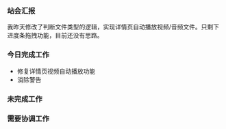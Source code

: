 ### 站会汇报

我昨天修改了判断文件类型的逻辑，实现详情页自动播放视频/音频文件。只剩下进度条拖拽功能，目前还没有思路。

### 今日完成工作

- 修复详情页视频自动播放功能
- 消除警告

### 未完成工作



### 需要协调工作

